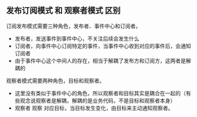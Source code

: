 ## 发布订阅模式 和 观察者模式 区别

订阅发布模式需要三种角色，发布者、事件中心和订阅者。

- 发布者，发送事件到事件中心，不关注后续会发生什么
- 订阅者，向事件中心订阅特定的事件，当事件中心收到对应的事件后，会通知订阅者
- 由于事件中心这个中间人的存在，相当于解耦了发布方和订阅方，这两者是解耦的

观察者模式需要两种角色，目标和观察者。

- 这里没有类似于事件中心的角色，所以观察者和目标其实是耦合在一起的（有些观念说观察者是解耦，解耦的是业务代码，不是目标和观察者本身）
- 观察者 观察 对应目标，当目标发生变化，由目标来主动通知观察者。